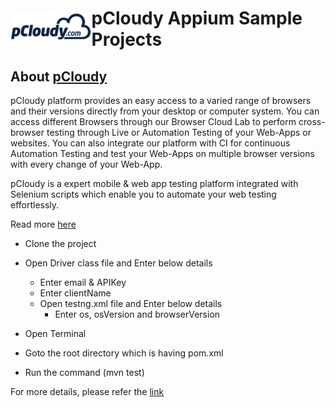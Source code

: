 <h1 style="display:flex;flex-direction:row;align-items: center;"><a target="_blank" rel="noopener noreferrer" href="https://www.pcloudy.com"><img src="/images/pcloudy.png" style="max-width:100%;"></a><span>pCloudy Appium Sample Projects</span></h1>

## About [pCloudy](https://www.pcloudy.com)

pCloudy platform provides an easy access to a varied range of browsers and their versions directly from your desktop or computer system. You can access different Browsers through our Browser Cloud Lab to perform cross-browser testing through Live or Automation Testing of your Web-Apps or websites. You can also integrate our platform with CI for continuous Automation Testing and test your Web-Apps on multiple browser versions with every change of your Web-App.

pCloudy is a expert mobile & web app testing platform integrated with Selenium scripts which enable you to automate your web testing effortlessly.

Read more [here](https://www.pcloudy.com/scale-cross-browser-testing-with-browser-cloud/?utm_source=topbar&utm_medium=website&utm_term=p&utm_campaign=website)

* Clone the project </br>
* Open Driver class file and Enter below details </br>
     * Enter email & APIKey
     * Enter clientName
   * Open testng.xml file and Enter below details </br>
     * Enter os, osVersion and browserVersion</br>
    
* Open Terminal </br>
* Goto the root directory which is having pom.xml </br>
* Run the command (mvn test) </br>


For more details, please refer the [link](https://www.pcloudy.com/docs/running-appium-scripts-2)